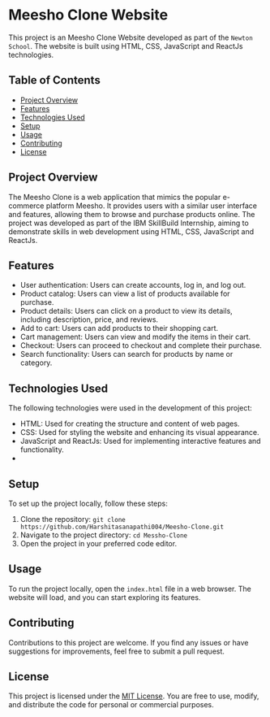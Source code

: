# Meesho Clone Website

This project is an Meesho Clone Website developed as part of the `Newton School`. The website is built using HTML, CSS, JavaScript and ReactJs technologies.

## Table of Contents

- [Project Overview](#project-overview)
- [Features](#features)
- [Technologies Used](#technologies-used)
- [Setup](#setup)
- [Usage](#usage)
- [Contributing](#contributing)
- [License](#license)

## Project Overview

The Meesho Clone is a web application that mimics the popular e-commerce platform Meesho. It provides users with a similar user interface and features, allowing them to browse and purchase products online. The project was developed as part of the IBM SkillBuild Internship, aiming to demonstrate skills in web development using HTML, CSS, JavaScript and ReactJs.

## Features

- User authentication: Users can create accounts, log in, and log out.
- Product catalog: Users can view a list of products available for purchase.
- Product details: Users can click on a product to view its details, including description, price, and reviews.
- Add to cart: Users can add products to their shopping cart.
- Cart management: Users can view and modify the items in their cart.
- Checkout: Users can proceed to checkout and complete their purchase.
- Search functionality: Users can search for products by name or category.

## Technologies Used

The following technologies were used in the development of this project:

- HTML: Used for creating the structure and content of web pages.
- CSS: Used for styling the website and enhancing its visual appearance.
- JavaScript and ReactJs: Used for implementing interactive features and functionality.
- 
## Setup

To set up the project locally, follow these steps:

1. Clone the repository: `git clone https://github.com/Harshitasanapathi004/Meesho-Clone.git`
2. Navigate to the project directory: `cd Messho-Clone`
3. Open the project in your preferred code editor.

## Usage

To run the project locally, open the `index.html` file in a web browser. The website will load, and you can start exploring its features.


## Contributing

Contributions to this project are welcome. If you find any issues or have suggestions for improvements, feel free to submit a pull request.

## License

This project is licensed under the [MIT License](LICENSE). You are free to use, modify, and distribute the code for personal or commercial purposes.
